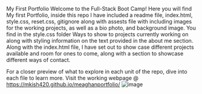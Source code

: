 My First Portfolio
Welcome to the Full-Stack Boot Camp! Here you will find My first Portfolio, inside this repo I have included a readme file, index.html, style.css, reset.css, gitignore along with assests file with including images for the working projects, as well as a bio photo, and background image. You find in the style.css folder Ways to show to projects currently working on along with styling information on the text provided in the about me section.  Along with the index.html file, I have set out to show case different projects available and room for ones to come, along with a section to showcase different ways of contact. 

For a closer preview of what to explore in each unit of the repo, dive into each file to learn more. Visit the working webpage @  https://mkish420.github.io/meaghanportfolio/ ![image](https://user-images.githubusercontent.com/106093711/175130181-7d34b166-4a00-4e64-b70a-4ce224f3b8db.png)

